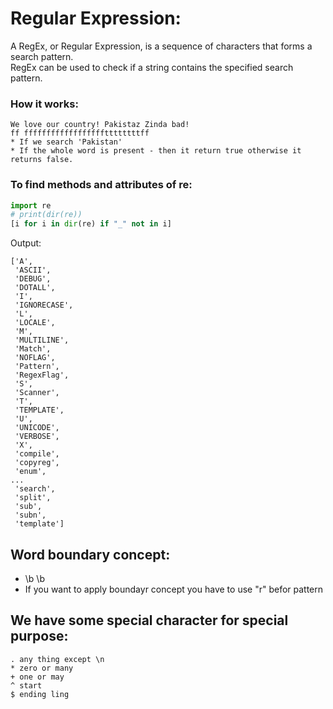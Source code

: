 # Regular Expression:
A RegEx, or Regular Expression, is a sequence of characters that forms a search pattern.\
RegEx can be used to check if a string contains the specified search pattern.

### How it works:
```
We love our country! Pakistaz Zinda bad!
ff ffffffffffffffffffttttttttff 
* If we search 'Pakistan'
* If the whole word is present - then it return true otherwise it returns false.
```

### To find methods and attributes of re:
```python
import re
# print(dir(re))
[i for i in dir(re) if "_" not in i]
```

Output:
```
['A',
 'ASCII',
 'DEBUG',
 'DOTALL',
 'I',
 'IGNORECASE',
 'L',
 'LOCALE',
 'M',
 'MULTILINE',
 'Match',
 'NOFLAG',
 'Pattern',
 'RegexFlag',
 'S',
 'Scanner',
 'T',
 'TEMPLATE',
 'U',
 'UNICODE',
 'VERBOSE',
 'X',
 'compile',
 'copyreg',
 'enum',
...
 'search',
 'split',
 'sub',
 'subn',
 'template']
```

## Word boundary concept:
* \b \b
* If you want to apply boundayr concept you have to use "r" befor pattern

## We have some special character for special purpose:
```
. any thing except \n
* zero or many
+ one or may
^ start
$ ending ling
```